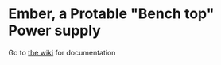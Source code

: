 # Ember, a Protable "Bench top" Power supply

Go to [the wiki](https://github.com/simenhs/Blue_Smoke_Portable_benchtop_supply/wiki) for documentation



